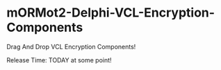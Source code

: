 # mORMot2-Delphi-VCL-Encryption-Components
Drag And Drop VCL Encryption Components!

Release Time: TODAY at some point!

